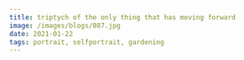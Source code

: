```yaml
---
title: triptych of the only thing that has moving forward
image: /images/blogs/087.jpg
date: 2021-01-22
tags: portrait, selfportrait, gardening
---
```

